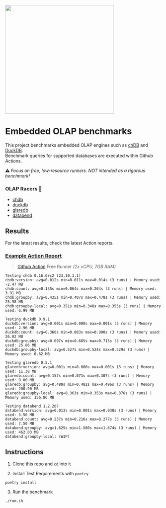 <img src="https://github.com/lmangani/embedded-olap-benchmarks/assets/1423657/ba8f08fe-49db-4f77-a2b5-71181e87233e" width=350 />

# Embedded OLAP benchmarks

This project benchmarks embedded OLAP engines such as [chDB](https://chdb.dev) and [DuckDB](https://duckdb.org). <br>
Benchmark queries for supported databases are executed within Github Actions. <br>

:warning: _Focus on free, low-resource runners. NOT intended as a rigorous benchmark!_

### OLAP Racers 🏁

- [chdb](https://doc.chdb.io)
- [duckdb](https://duckdb.org)
- [glaredb](https://glaredb.com)
- [databend](https://databend.com)



## Results

For the latest results, check the latest Action reports.

### [Example Action Report](https://github.com/lmangani/embedded-olap-benchmarks/actions/workflows/benchmarks.yml)

> [Github Action](https://github.com/lmangani/embedded-olap-benchmarks/actions/workflows/benchmarks.yml) Free Runner _(2x vCPU, 7GB RAM)_

<!-- START-RESULTS -->
```
Testing chdb 0.16.0rc2 (23.10.1.1)
chdb:version: avg=0.012s min=0.011s max=0.014s (3 runs) | Memory used: -2.47 MB
chdb:count: avg=0.135s min=0.064s max=0.264s (3 runs) | Memory used: 3.91 MB
chdb:groupby: avg=0.435s min=0.407s max=0.478s (3 runs) | Memory used: 25.98 MB
chdb:groupby-local: avg=0.351s min=0.348s max=0.355s (3 runs) | Memory used: 6.99 MB

Testing duckdb 0.9.1
duckdb:version: avg=0.001s min=0.000s max=0.001s (3 runs) | Memory used: 2.96 MB
duckdb:count: avg=0.360s min=0.083s max=0.900s (3 runs) | Memory used: 26.02 MB
duckdb:groupby: avg=0.697s min=0.685s max=0.715s (3 runs) | Memory used: 25.86 MB
duckdb:groupby-local: avg=0.527s min=0.524s max=0.529s (3 runs) | Memory used: 0.62 MB

Testing glaredb 0.5.1
glaredb:version: avg=0.001s min=0.000s max=0.001s (3 runs) | Memory used: 11.38 MB
glaredb:count: avg=0.157s min=0.071s max=0.307s (3 runs) | Memory used: 9.00 MB
glaredb:groupby: avg=0.489s min=0.482s max=0.496s (3 runs) | Memory used: 200.90 MB
glaredb:groupby-local: avg=0.363s min=0.353s max=0.378s (3 runs) | Memory used: 156.86 MB

Testing databend 1.2.207
databend:version: avg=0.013s min=0.001s max=0.038s (3 runs) | Memory used: 3.50 MB
databend:count: avg=0.237s min=0.216s max=0.277s (3 runs) | Memory used: 7.50 MB
databend:groupby: avg=1.629s min=1.580s max=1.674s (3 runs) | Memory used: 462.03 MB
databend:groupby-local: (WIP)
```
<!-- END-RESULTS -->


## Instructions

1. Clone this repo and `cd` into it

2. Install Test Requirements with `poetry`
```shell
poetry install
```

3. Run the benchmark
```shell
./run.sh
```
